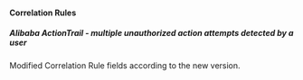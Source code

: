 #### Correlation Rules
##### Alibaba ActionTrail - multiple unauthorized action attempts detected by a user
Modified Correlation Rule fields according to the new version.
